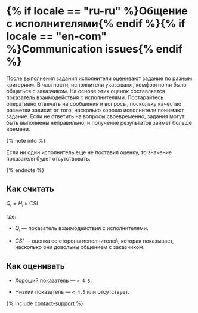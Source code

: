 # {% if locale == "ru-ru" %}Общение с исполнителями{% endif %}{% if locale == "en-com" %}Communication issues{% endif %}

После выполнения задания исполнители оценивают задание по разным критериям. В частности, исполнители указывают, комфортно ли было общаться с заказчиком. На основе этих оценок составляется показатель взаимодействия с исполнителями.
Постарайтесь оперативно отвечать на сообщения и вопросы, поскольку качество разметки зависит от того, насколько хорошо исполнители понимают задание. Если не ответить на вопросы своевременно, задания могут быть выполнены неправильно, и получение результатов займет больше времени.

{% note info %}

Если ни один исполнитель еще не поставил оценку, то значение показателя будет отсутствовать.

{% endnote %}

## Как считать

$Q_{i} = {H_{i}}\times{CSI}$

где:

- $Q_{i}$ — показатель взаимодействия с исполнителями.

- $CSI$ — оценка со стороны исполнителей, которая показывает, насколько они довольны общением с заказчиком.

## Как оценивать

- Хороший показатель — `> 4.5`.

- Низкий показатель — `< 4.5` или отсутствует.

{% include [contact-support](../../_includes/contact-support-help.md) %}